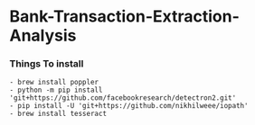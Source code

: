 # Bank-Transaction-Extraction-Analysis


### Things To install
    - brew install poppler
    - python -m pip install 'git+https://github.com/facebookresearch/detectron2.git'
    - pip install -U 'git+https://github.com/nikhilweee/iopath'
    - brew install tesseract
